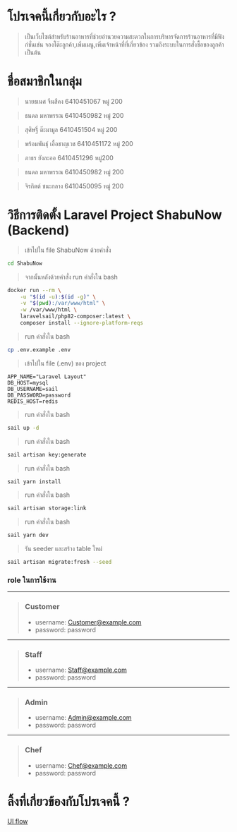 # โปรเจคนี้เกี่ยวกับอะไร ?
>เป็นเว็บไซต์สำหรับร้านอาหารที่ช่วยอำนวยความสะดวกในการบริหารจัดการร้านอาหารที่มีฟังก์ชั่นเช่น จองโต๊ะลูกค้า,เพิ่มเมนู,เพิ่มเจ้าหน้าที่ที่เกี่ยวข้อง รวมถึงระบบในการสั่งซื้อของลูกค้า เป็นต้น
# ชื่อสมาชิกในกลุ่ม



> นายธเนศ จีนสีคง 6410451067 หมู่ 200

> ธนดล มหาพรรณ 6410450982 หมู่ 200

> สุศิษฐิ์ ต๊ะมามูล 6410451504 หมู่ 200

> พร้อมพันธุ์ เอื้อชาญเวช 6410451172 หมู่ 200

> ภาธร ยังละออ 6410451296 หมู่200

> ธนดล มหาพรรณ 6410450982 หมู่ 200

> จิรกิตต์ ชนะกลาง 6410450095 หมู่ 200


# วิธีการติดตั้ง Laravel Project **ShabuNow** (Backend)

>เข้าไปใน file ShabuNow ด้วยคำสั่ง
```bash
cd ShabuNow
```
>จากนั้นหลังด้วยคำสั่ง run คำสั่งใน bash

```bash
docker run --rm \
    -u "$(id -u):$(id -g)" \
    -v "$(pwd):/var/www/html" \
    -w /var/www/html \
    laravelsail/php82-composer:latest \
    composer install --ignore-platform-reqs
```

> run คำสั่งใน bash

```bash
cp .env.example .env
```

> เข้าไปใน file (.env) ของ project

```
APP_NAME="Laravel Layout"
DB_HOST=mysql
DB_USERNAME=sail
DB_PASSWORD=password
REDIS_HOST=redis
```

> run คำสั่งใน bash

```bash
sail up -d
```

> run คำสั่งใน bash

```bash
sail artisan key:generate
```

> run คำสั่งใน bash

```bash
sail yarn install
```

> run คำสั่งใน bash

```bash
sail artisan storage:link
```

> run คำสั่งใน bash

```bash
sail yarn dev
```

> รัน seeder และสร้าง table ใหม่

```bash
sail artisan migrate:fresh --seed
```

### role ในการใช้งาน

---

> ### Customer 
>
> -   username: Customer@example.com
> -   password: password

---

> ### Staff
>
> -   username: Staff@example.com
> -   password: password

---
> ### Admin
>
> -   username: Admin@example.com
> -   password: password
---

> ### Chef
>
> -   username: Chef@example.com
> -   password: password
>

# ลิ้งที่เกี่ยวข้องกับโปรเจคนี้ ?
[UI flow](https://www.figma.com/file/KcFptRWJXq77pDqHliNSt9/UI-flow?type=whiteboard&node-id=0-1&t=d3LiMdcWRoBLS9oU-0)
